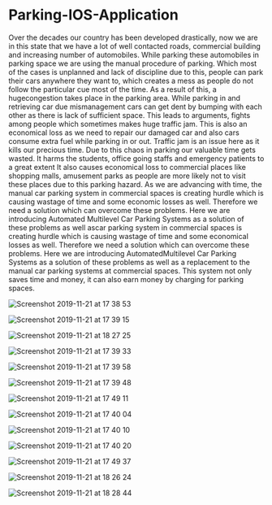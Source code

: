 # Parking-IOS-Application
Over the decades our country has been developed drastically, now we are in this state that we have a lot of well contacted roads, commercial building and increasing number of automobiles. While parking these automobiles in parking space we are using the manual procedure of parking. Which most of the cases is unplanned and lack of discipline due to this, people can park their cars anywhere they want to, which creates a mess as people do not follow the particular cue most of the time. As a result of this, a hugecongestion  takes place in the parking area. While parking in and retrieving car due mismanagement cars can get dent by bumping with each other as there is lack of sufficient space. This leads to arguments, fights among people which sometimes makes huge traffic jam. This is also an economical loss as we need to repair our damaged car and also cars consume extra fuel while parking in or out. Traffic jam is an issue here as it kills our precious time. Due to this chaos in parking our valuable time gets wasted. It harms the students, office going staffs and emergency patients to a great extent
It also causes economical loss to commercial places like shopping malls, amusement parks as people are more likely not to visit these places due to this parking hazard. As we are advancing with time, the manual car parking system in commercial spaces is creating hurdle which is causing wastage of time and some economic losses as well. Therefore we need a solution which can overcome these problems. Here we are introducing Automated Multilevel Car Parking Systems as a solution of these problems as well ascar parking system in commercial spaces is creating hurdle which is causing wastage of time and some economical losses as well. Therefore we need a solution which can overcome these problems. Here we are introducing AutomatedMultilevel Car Parking Systems as a solution of these problems as well as a replacement to the manual car parking systems at commercial spaces. This system not only saves time and money, it can also earn money by charging for parking spaces.


![Screenshot 2019-11-21 at 17 38 53](https://user-images.githubusercontent.com/49443497/102173200-87ec8600-3ec0-11eb-9c11-eefc64e4eba3.png)


![Screenshot 2019-11-21 at 17 39 15](https://user-images.githubusercontent.com/49443497/102173211-8cb13a00-3ec0-11eb-9fda-d2ad1fe77034.png)


![Screenshot 2019-11-21 at 18 27 25](https://user-images.githubusercontent.com/49443497/102173212-8cb13a00-3ec0-11eb-8571-80663b28bfb6.png)


![Screenshot 2019-11-21 at 17 39 33](https://user-images.githubusercontent.com/49443497/102173216-8f139400-3ec0-11eb-99fe-650c14892041.png)



![Screenshot 2019-11-21 at 17 39 58](https://user-images.githubusercontent.com/49443497/102173206-8a4ee000-3ec0-11eb-9cfd-07b87fcb9b78.png)


![Screenshot 2019-11-21 at 17 39 48](https://user-images.githubusercontent.com/49443497/102173217-8f139400-3ec0-11eb-9c1c-57467274a858.png)


![Screenshot 2019-11-21 at 17 49 11](https://user-images.githubusercontent.com/49443497/102173209-8b800d00-3ec0-11eb-9774-b97433420c1f.png)


![Screenshot 2019-11-21 at 17 40 04](https://user-images.githubusercontent.com/49443497/102173218-8fac2a80-3ec0-11eb-84dc-8cb2390fe6ad.png)


![Screenshot 2019-11-21 at 17 40 10](https://user-images.githubusercontent.com/49443497/102173219-9044c100-3ec0-11eb-904c-bad903ed7c00.png)


![Screenshot 2019-11-21 at 17 40 20](https://user-images.githubusercontent.com/49443497/102173220-90dd5780-3ec0-11eb-9873-3bee2bdd81b1.png)


![Screenshot 2019-11-21 at 17 49 37](https://user-images.githubusercontent.com/49443497/102173221-9175ee00-3ec0-11eb-84e1-14cd930f10ee.png)


![Screenshot 2019-11-21 at 18 26 24](https://user-images.githubusercontent.com/49443497/102173222-9175ee00-3ec0-11eb-9af3-b10c41d78aa7.png)




![Screenshot 2019-11-21 at 18 28 44](https://user-images.githubusercontent.com/49443497/102173226-92a71b00-3ec0-11eb-9053-25008087865d.png)


